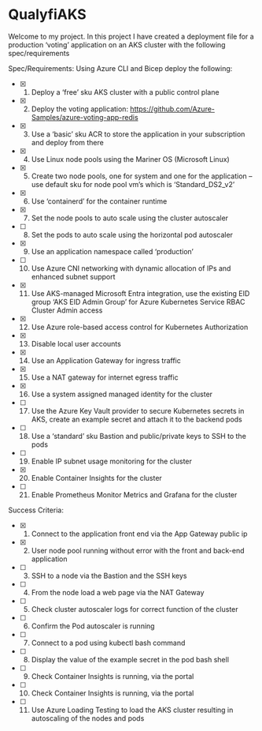 # QualyfiAKS
Welcome to my project.
In this project I have created a deployment file for a production ‘voting’ application on an AKS cluster with the following spec/requirements

Spec/Requirements:
Using Azure CLI and Bicep deploy the following:

- [x] 1. Deploy a ‘free’ sku AKS cluster with a public control plane
- [x] 2. Deploy the voting application: https://github.com/Azure-Samples/azure-voting-app-redis
- [x] 3. Use a ‘basic’ sku ACR to store the application in your subscription and deploy from there
- [x] 4. Use Linux node pools using the Mariner OS (Microsoft Linux)
- [x] 5. Create two node pools, one for system and one for the application – use default sku for node pool vm’s which is ‘Standard_DS2_v2’
- [x] 6. Use ‘containerd’ for the container runtime
- [x] 7. Set the node pools to auto scale using the cluster autoscaler
- [ ] 8. Set the pods to auto scale using the horizontal pod autoscaler
- [x] 9. Use an application namespace called ‘production’
- [ ] 10. Use Azure CNI networking with dynamic allocation of IPs and enhanced subnet support
- [x] 11. Use AKS-managed Microsoft Entra integration, use the existing EID group ‘AKS EID Admin Group’ for Azure Kubernetes Service RBAC Cluster Admin access
- [x] 12. Use Azure role-based access control for Kubernetes Authorization
- [x] 13. Disable local user accounts
- [x] 14. Use an Application Gateway for ingress traffic
- [x] 15. Use a NAT gateway for internet egress traffic
- [x] 16. Use a system assigned managed identity for the cluster
- [ ] 17. Use the Azure Key Vault provider to secure Kubernetes secrets in AKS, create an example secret and attach it to the backend pods
- [ ] 18. Use a ‘standard’ sku Bastion and public/private keys to SSH to the pods
- [ ] 19. Enable IP subnet usage monitoring for the cluster
- [x] 20. Enable Container Insights for the cluster
- [ ] 21. Enable Prometheus Monitor Metrics and Grafana for the cluster

Success Criteria:

- [x] 1. Connect to the application front end via the App Gateway public ip
- [x] 2. User node pool running without error with the front and back-end application
- [ ] 3. SSH to a node via the Bastion and the SSH keys
- [ ] 4. From the node load a web page via the NAT Gateway
- [ ] 5. Check cluster autoscaler logs for correct function of the cluster
- [ ] 6. Confirm the Pod autoscaler is running  
- [ ] 7. Connect to a pod using kubectl bash command
- [ ] 8. Display the value of the example secret in the pod bash shell
- [ ] 9. Check Container Insights is running, via the portal
- [ ] 10. Check Container Insights is running, via the portal
- [ ] 11. Use Azure Loading Testing to load the AKS cluster resulting in autoscaling of the nodes and pods

